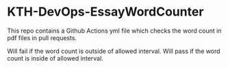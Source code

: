 # KTH-DevOps-EssayWordCounter
This repo contains a Github Actions yml file which checks the word count in pdf files in pull requests.

Will fail if the word count is outside of allowed interval.
Will pass if the word count is inside of allowed interval.
